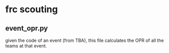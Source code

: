 
# frc scouting

## event_opr.py

given the code of an event (from TBA), this file calculates the OPR of all the teams at that event.
